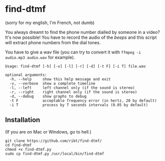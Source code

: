 # find-dtmf
(sorry for my english, I'm French, not dumb)

You always dreamt to find the phone number dialled by someone in a video? It's now possible! You have to record the audio of the *beeps* and this script will extract phone numbers from the dial tones.

You have to give a wav file (you can try to convert it with `ffmpeg -i audio.mp3 audio.wav` for example).

```
Usage: find-dtmf [-h] [-v] [-l] [-r] [-d] [-t F] [-i T] file.wav

optional arguments:
  -h, --help     show this help message and exit
  -v, --verbose  show a complete timeline
  -l, --left     left channel only (if the sound is stereo)
  -r, --right    right channel only (if the sound is stereo)
  -d, --debug    show graphs to debug
  -t F           acceptable frequency error (in hertz, 20 by default)
  -i T           process by T seconds intervals (0.05 by default)
```

## Installation
(If you are on Mac or Windows, go to hell.)

```
git clone https://github.com/ribt/find-dtmf/
cd find-dtmf
chmod +x find-dtmf.py
sudo cp find-dtmf.py /usr/local/bin/find-dtmf
```
